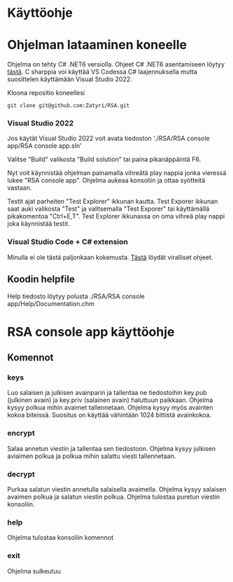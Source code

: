 # Käyttöohje

# Ohjelman lataaminen koneelle

Ohjelma on tehty C# .NET6 versiolla. Ohjeet C# .NET6 asentamiseen löytyy [tästä](https://dotnet.microsoft.com/en-us/download). C sharppia voi käyttää VS Codessa C# laajennuksella mutta suosittelen käyttämään Visual Studio 2022.

Kloona repositio koneellesi
```
git clone git@github.com:Zatyri/RSA.git
```

### Visual Studio 2022
Jos käytät Visual Studio 2022 voit avata tiedoston './RSA/RSA console app/RSA console app.sln'

Valitse "Build" valikosta "Build solution" tai paina pikanäppäintä F6.

Nyt voit käynnistää ohjelman painamalla vihreätä play nappia jonka vieressä lukee "RSA console app". Ohjelma aukeaa konsoliin ja ottaa syötteitä vastaan.

Testit ajat parheiten "Test Explorer" ikkunan kautta. Test Exporer ikkunan saat auki valikosta "Test" ja valitsemalla "Test Exporer" tai käyttämällä pikakomentoa "Ctrl+E,T". Test Explorer ikkunassa on oma vihreä play nappi joka käynnistää testit.

### Visual Studio Code + C# extension
Minulla ei ole tästä paljonkaan kokemusta. [Tästä](https://code.visualstudio.com/docs/languages/csharp) löydät viralliset ohjeet.

## Koodin helpfile
Help tiedosto löytyy polusta ./RSA/RSA console app/Help/Documentation.chm

# RSA console app käyttöohje
## Komennot
### keys
Luo salaisen ja julkisen avainparin ja tallentaa ne tiedostoihin key.pub (julkinen avain) ja key.priv (salainen avain) haluttuun paikkaan. Ohjelma kysyy polkua mihin avaimet tallennetaan. Ohjelma kysyy myös avainten kokoa biteissä. Suositus on käyttää vähintään 1024 bittistä avainkokoa.
### encrypt
Salaa annetun viestin ja tallentaa sen tiedostoon. Ohjelma kysyy julkisen aviaimen polkua ja polkua mihin salattu viesti tallennetaan.
### decrypt
Purkaa salatun viestin annetulla salaisella avaimella. Ohjelma kysyy salaisen avaimen polkua ja salatun viestin polkua. Ohjelma tulostaa puretun viestin konsoliin.
### help
Ohjelma tulostaa konsoliin komennot
### exit
Ohjelma sulkeutuu
